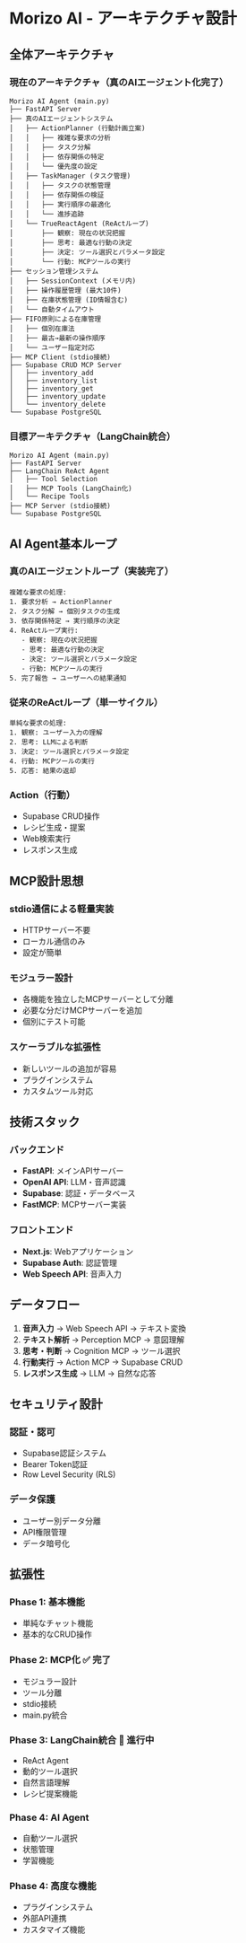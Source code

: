 # Morizo AI - アーキテクチャ設計

## 全体アーキテクチャ

### **現在のアーキテクチャ（真のAIエージェント化完了）**
```
Morizo AI Agent (main.py)
├── FastAPI Server
├── 真のAIエージェントシステム
│   ├── ActionPlanner (行動計画立案)
│   │   ├── 複雑な要求の分析
│   │   ├── タスク分解
│   │   ├── 依存関係の特定
│   │   └── 優先度の設定
│   ├── TaskManager (タスク管理)
│   │   ├── タスクの状態管理
│   │   ├── 依存関係の検証
│   │   ├── 実行順序の最適化
│   │   └── 進捗追跡
│   └── TrueReactAgent (ReActループ)
│       ├── 観察: 現在の状況把握
│       ├── 思考: 最適な行動の決定
│       ├── 決定: ツール選択とパラメータ設定
│       └── 行動: MCPツールの実行
├── セッション管理システム
│   ├── SessionContext (メモリ内)
│   ├── 操作履歴管理 (最大10件)
│   ├── 在庫状態管理 (ID情報含む)
│   └── 自動タイムアウト
├── FIFO原則による在庫管理
│   ├── 個別在庫法
│   ├── 最古→最新の操作順序
│   └── ユーザー指定対応
├── MCP Client (stdio接続)
├── Supabase CRUD MCP Server
│   ├── inventory_add
│   ├── inventory_list
│   ├── inventory_get
│   ├── inventory_update
│   └── inventory_delete
└── Supabase PostgreSQL
```

### **目標アーキテクチャ（LangChain統合）**
```
Morizo AI Agent (main.py)
├── FastAPI Server
├── LangChain ReAct Agent
│   ├── Tool Selection
│   ├── MCP Tools (LangChain化)
│   └── Recipe Tools
├── MCP Server (stdio接続)
└── Supabase PostgreSQL
```

## AI Agent基本ループ

### **真のAIエージェントループ（実装完了）**
```
複雑な要求の処理:
1. 要求分析 → ActionPlanner
2. タスク分解 → 個別タスクの生成
3. 依存関係特定 → 実行順序の決定
4. ReActループ実行:
   - 観察: 現在の状況把握
   - 思考: 最適な行動の決定
   - 決定: ツール選択とパラメータ設定
   - 行動: MCPツールの実行
5. 完了報告 → ユーザーへの結果通知
```

### **従来のReActループ（単一サイクル）**
```
単純な要求の処理:
1. 観察: ユーザー入力の理解
2. 思考: LLMによる判断
3. 決定: ツール選択とパラメータ設定
4. 行動: MCPツールの実行
5. 応答: 結果の返却
```

### Action（行動）
- Supabase CRUD操作
- レシピ生成・提案
- Web検索実行
- レスポンス生成

## MCP設計思想

### stdio通信による軽量実装
- HTTPサーバー不要
- ローカル通信のみ
- 設定が簡単

### モジュラー設計
- 各機能を独立したMCPサーバーとして分離
- 必要な分だけMCPサーバーを追加
- 個別にテスト可能

### スケーラブルな拡張性
- 新しいツールの追加が容易
- プラグインシステム
- カスタムツール対応

## 技術スタック

### バックエンド
- **FastAPI**: メインAPIサーバー
- **OpenAI API**: LLM・音声認識
- **Supabase**: 認証・データベース
- **FastMCP**: MCPサーバー実装

### フロントエンド
- **Next.js**: Webアプリケーション
- **Supabase Auth**: 認証管理
- **Web Speech API**: 音声入力

## データフロー

1. **音声入力** → Web Speech API → テキスト変換
2. **テキスト解析** → Perception MCP → 意図理解
3. **思考・判断** → Cognition MCP → ツール選択
4. **行動実行** → Action MCP → Supabase CRUD
5. **レスポンス生成** → LLM → 自然な応答

## セキュリティ設計

### 認証・認可
- Supabase認証システム
- Bearer Token認証
- Row Level Security (RLS)

### データ保護
- ユーザー別データ分離
- API権限管理
- データ暗号化

## 拡張性

### Phase 1: 基本機能
- 単純なチャット機能
- 基本的なCRUD操作

### Phase 2: MCP化 ✅ **完了**
- モジュラー設計
- ツール分離
- stdio接続
- main.py統合

### Phase 3: LangChain統合 🔄 **進行中**
- ReAct Agent
- 動的ツール選択
- 自然言語理解
- レシピ提案機能

### Phase 4: AI Agent
- 自動ツール選択
- 状態管理
- 学習機能

### Phase 4: 高度な機能
- プラグインシステム
- 外部API連携
- カスタマイズ機能
